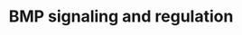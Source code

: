 ---
annotations:
- type: Pathway Ontology
  value: Bone morphogenetic proteins signaling pathway
authors:
- MaintBot
- Mkutmon
- Eweitz
description: ''
last-edited: 2021-05-07
organisms:
- Sus scrofa
redirect_from:
- /index.php/Pathway:WP1578
- /instance/WP1578
schema-jsonld:
- '@context': https://schema.org/
  '@id': https://wikipathways.github.io/pathways/WP1578.html
  '@type': Dataset
  creator:
    '@type': Organization
    name: WikiPathways
  description: ''
  keywords:
  - BMP2
  - BMPR1B
  - SMAD6
  - NOG
  - TOB1
  - TOB2
  - SMAD4
  - RUNX2
  - OSE2
  - BMPR1A
  - BMPR2
  - SMURF1
  - SMAD1
  license: CC0
  name: BMP signaling and regulation
seo: CreativeWork
title: BMP signaling and regulation
wpid: WP1578
---